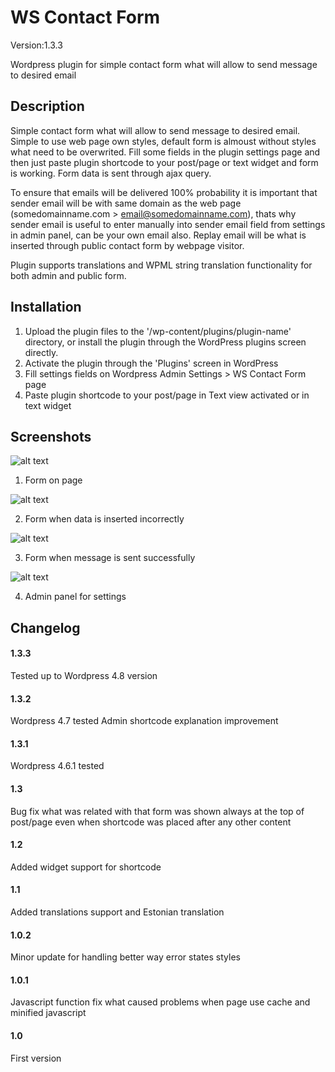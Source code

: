 # WS Contact Form

Version:1.3.3

Wordpress plugin for simple contact form what will allow to send message to desired email

## Description

Simple contact form what will allow to send message to desired email. Simple to use web page own styles, default form is almoust without styles what need to be overwrited. Fill some fields in the plugin settings page and then just paste plugin shortcode to your post/page or text widget and form is working. Form data is sent through ajax query.

To ensure that emails will be delivered 100% probability it is important that sender email will be with same domain as the web page (somedomainname.com > email@somedomainname.com), thats why sender email is useful to enter manually into sender email field from settings in admin panel, can be your own email also. Replay email will be what is inserted through public contact form by webpage visitor.

Plugin supports translations and WPML string translation functionality for both admin and public form.

## Installation

1. Upload the plugin files to the '/wp-content/plugins/plugin-name' directory, or install the plugin through the WordPress plugins screen directly.
2. Activate the plugin through the 'Plugins' screen in WordPress
3. Fill settings fields on Wordpress Admin Settings > WS Contact Form page
4. Paste plugin shortcode to your post/page in Text view activated or in text widget


## Screenshots

![alt text](https://www.silvermuru.ee/wp-content/uploads/2016/05/ws-contact-form-0.1.png "Form on page")

1. Form on page

![alt text](https://www.silvermuru.ee/wp-content/uploads/2016/05/ws-contact-form-0.2.png "Form when data is inserted incorrectly")

2. Form when data is inserted incorrectly

![alt text](https://www.silvermuru.ee/wp-content/uploads/2016/05/ws-contact-form-0.3.png "Form when message is sent successfully")

3. Form when message is sent successfully

![alt text](https://www.silvermuru.ee/wp-content/uploads/2016/05/ws-contact-form-0.4.png "Admin panel for settings")

4. Admin panel for settings

## Changelog

#### 1.3.3

Tested up to Wordpress 4.8 version

#### 1.3.2

Wordpress 4.7 tested
Admin shortcode explanation improvement

#### 1.3.1

Wordpress 4.6.1 tested

#### 1.3

Bug fix what was related with that form was shown always at the top of post/page even when shortcode was placed after any other content

#### 1.2

Added widget support for shortcode

#### 1.1

Added translations support and Estonian translation

#### 1.0.2

Minor update for handling better way error states styles

#### 1.0.1

Javascript function fix what caused problems when page use cache and minified javascript

#### 1.0

First version